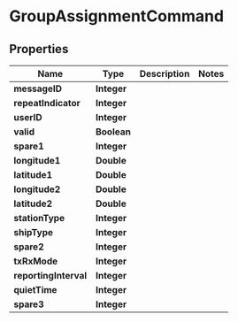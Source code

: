 

# GroupAssignmentCommand


## Properties

| Name | Type | Description | Notes |
|------------ | ------------- | ------------- | -------------|
|**messageID** | **Integer** |  |  |
|**repeatIndicator** | **Integer** |  |  |
|**userID** | **Integer** |  |  |
|**valid** | **Boolean** |  |  |
|**spare1** | **Integer** |  |  |
|**longitude1** | **Double** |  |  |
|**latitude1** | **Double** |  |  |
|**longitude2** | **Double** |  |  |
|**latitude2** | **Double** |  |  |
|**stationType** | **Integer** |  |  |
|**shipType** | **Integer** |  |  |
|**spare2** | **Integer** |  |  |
|**txRxMode** | **Integer** |  |  |
|**reportingInterval** | **Integer** |  |  |
|**quietTime** | **Integer** |  |  |
|**spare3** | **Integer** |  |  |



